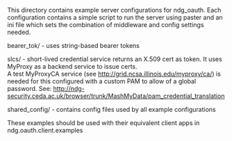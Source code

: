 This directory contains example server configurations for ndg_oauth.  Each
configuration contains a simple script to run the server using paster and an
ini file which sets the combination of middleware and config settings needed.

bearer_tok/ -       uses string-based bearer tokens

slcs/ -             short-lived credential service returns an X.509 cert as 
                    token.  It uses MyProxy as a backend service to issue certs.  
                    A test MyProxyCA service (see 
                    http://grid.ncsa.illinois.edu/myproxy/ca/) is needed for 
                    this configured with a custom PAM to allow of a global
                    password. See: 
                    http://ndg-security.ceda.ac.uk/browser/trunk/MashMyData/pam_credential_translation

shared_config/ -    contains config files used by all example configurations

These examples should be used with their equivalent client apps in 
ndg.oauth.client.examples